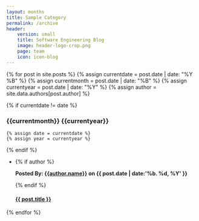 ```yaml
---
layout: months
title: Sample Category
permalink: /archive
header: 
    version: small
    title: Software Engineering Blog
    image: header-logo-crop.png
    page: team
    icon: icon-blog
---
```


{% for post in site.posts %}
  {% assign currentdate = post.date | date: "%Y %B" %}
  {% assign currentmonth = post.date | date: "%B" %}
  {% assign currentyear = post.date | date: "%Y" %}
  {% assign author = site.data.authors[post.author] %}

  {% if currentdate != date %}
### {{currentmonth}} {{currentyear}}

    {% assign date = currentdate %}
    {% assign year = currentyear %}
  {% endif %}
  <div class="results">
    <ul class="no-bullet months-list">
        <li class="blog_teaser">
          {% if author %}
          <p class="post-author">
            <strong>Posted By: <a href="{{ site.url }}/blog/category/{{ post.author }}">{{author.name}}</a> on {{ post.date | date:'%b. %d, %Y' }}</strong>
          </p>
          {% endif %}
          <h4 class="post-title">
            <a href="{{ post.url }}">{{ post.title }}</a>
          </h4>
        </li>
    </ul>
  </div>
{% endfor %}
